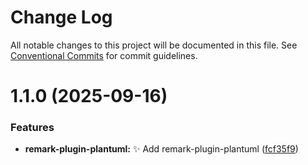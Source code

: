 # Change Log

All notable changes to this project will be documented in this file. See
[Conventional Commits](https://conventionalcommits.org) for commit guidelines.

# 1.1.0 (2025-09-16)

### Features

- **remark-plugin-plantuml:** :sparkles: Add remark-plugin-plantuml
  ([fcf35f9](https://github.com/interrogate-io/interrogate/commit/fcf35f9d551ef879ebff4aee96f9faec19fac1e7))
